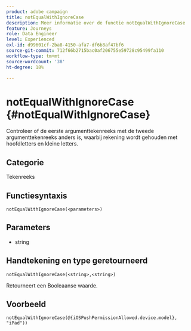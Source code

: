 ```yaml
---
product: adobe campaign
title: notEqualWithIgnoreCase
description: Meer informatie over de functie notEqualWithIgnoreCase
feature: Journeys
role: Data Engineer
level: Experienced
exl-id: d99601cf-2ba8-4150-afa7-df6b8af47bf6
source-git-commit: 712f66b2715bac0af206755e59728c95499fa110
workflow-type: tm+mt
source-wordcount: '38'
ht-degree: 18%

---
```


# notEqualWithIgnoreCase {#notEqualWithIgnoreCase}

Controleer of de eerste argumenttekenreeks met de tweede argumenttekenreeks anders is, waarbij rekening wordt gehouden met hoofdletters en kleine letters.

## Categorie

Tekenreeks

## Functiesyntaxis

`notEqualWithIgnoreCase(<parameters>)`

## Parameters

* string

## Handtekening en type geretourneerd

`notEqualWithIgnoreCase(<string>,<string>)`

Retourneert een Booleaanse waarde.

## Voorbeeld

`notEqualWithIgnoreCase(@{iOSPushPermissionAllowed.device.model}, "iPad"))`
